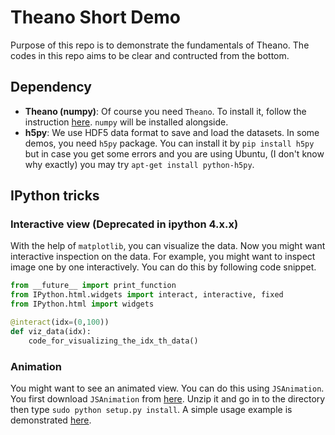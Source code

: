 # Theano Short Demo

Purpose of this repo is to demonstrate the fundamentals of Theano. The codes in this repo aims to be clear and contructed from the bottom.

## Dependency
* __Theano (numpy)__: Of course you need `Theano`. To install it, follow the instruction [here](http://deeplearning.net/software/theano/install.html). `numpy` will be installed alongside.
* __h5py__: We use HDF5 data format to save and load the datasets. In some demos, you need `h5py` package. You can install it by `pip install h5py` but in case you get some errors and you are using Ubuntu, (I don't know why exactly) you may try `apt-get install python-h5py`.

## IPython tricks
### Interactive view (Deprecated in ipython 4.x.x)
With the help of `matplotlib`, you can visualize the data. Now you might want interactive inspection on the data. For example, you might want to inspect image one by one interactively. You can do this by following code snippet.
```python
from __future__ import print_function
from IPython.html.widgets import interact, interactive, fixed
from IPython.html import widgets

@interact(idx=(0,100))
def viz_data(idx):
	code_for_visualizing_the_idx_th_data()
```

### Animation
You might want to see an animated view. You can do this using `JSAnimation`. You first download `JSAnimation` from [here](https://github.com/jakevdp/JSAnimation). Unzip it and go in to the directory then type `sudo python setup.py install`. A simple usage example is demonstrated [here](http://nbviewer.ipython.org/github/jakevdp/JSAnimation/blob/master/animation_example.ipynb).





